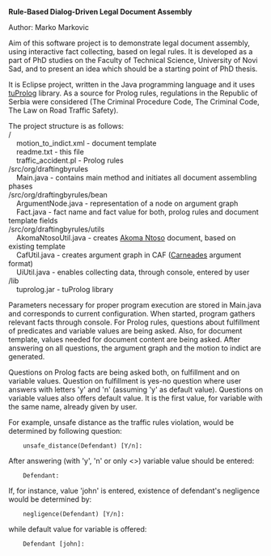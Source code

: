 **Rule-Based Dialog-Driven Legal Document Assembly**

Author: Marko Markovic

Aim of this software project is to demonstrate legal document assembly, using interactive fact collecting, based on legal rules.
It is developed as a part of PhD studies on the Faculty of Technical Science, University of Novi Sad,
 and to present an idea which should be a starting point of PhD thesis.

It is Eclipse project, written in the Java programming language and it uses [tuProlog](http://apice.unibo.it/xwiki/bin/view/Tuprolog/) library.
As a source for Prolog rules, regulations in the Republic of Serbia were considered (The Criminal Procedure Code, The Criminal Code, The Law on Road Traffic Safety).

The project structure is as follows:<br/>
/<br/>
&nbsp;&nbsp;&nbsp;&nbsp;motion_to_indict.xml - document template <br/>
&nbsp;&nbsp;&nbsp;&nbsp;readme.txt - this file <br/>
&nbsp;&nbsp;&nbsp;&nbsp;traffic_accident.pl - Prolog rules <br/>
/src/org/draftingbyrules <br/>
&nbsp;&nbsp;&nbsp;&nbsp;Main.java - contains main method and initiates all document assembling phases <br/> 
/src/org/draftingbyrules/bean <br/>
&nbsp;&nbsp;&nbsp;&nbsp;ArgumentNode.java - representation of a node on argument graph <br/>
&nbsp;&nbsp;&nbsp;&nbsp;Fact.java - fact name and fact value for both, prolog rules and document template fields <br/>
/src/org/draftingbyrules/utils <br/>
&nbsp;&nbsp;&nbsp;&nbsp;AkomaNtosoUtil.java - creates [Akoma Ntoso](http://www.akomantoso.org/) document, based on existing template <br/>
&nbsp;&nbsp;&nbsp;&nbsp;CafUtil.java - creates argument graph in CAF ([Carneades](http://carneades.github.io/) argument format) <br/>
&nbsp;&nbsp;&nbsp;&nbsp;UiUtil.java - enables collecting data, through console, entered by user <br/>
/lib <br/>
&nbsp;&nbsp;&nbsp;&nbsp;tuprolog.jar - tuProlog library <br/>


Parameters necessary for proper program execution are stored in Main.java and corresponds to current configuration.
When started, program gathers relevant facts through console. For Prolog rules, questions about fulfillment of predicates and variable values are being asked.
Also, for document template, values needed for document content are being asked.
After answering on all questions, the argument graph and the motion to indict are generated.

Questions on Prolog facts are being asked both, on fulfillment and on variable values.
Question on fulfillment is yes-no question where user answers with letters 'y' and 'n' (assuming 'y' as default value).
Questions on variable values also offers default value. It is the first value, for variable with the same name, already given by user.

For example, unsafe distance as the traffic rules violation, would be determined by following question:
```
    unsafe_distance(Defendant) [Y/n]: 
```
After answering (with 'y', 'n' or only <<enter>>) variable value should be entered:
```
    Defendant: 
```
If, for instance, value 'john' is entered, existence of defendant's negligence would be determined by:
```
    negligence(Defendant) [Y/n]: 
```
while default value for variable is offered:
```
    Defendant [john]: 
```

